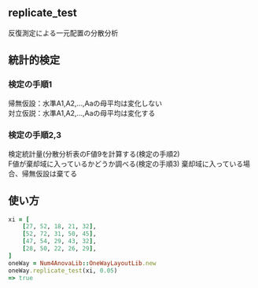 replicate_test
--------------
反復測定による一元配置の分散分析

## 統計的検定
### 検定の手順1

帰無仮設：水準A1,A2,...,Aaの母平均は変化しない  
対立仮説：水準A1,A2,...,Aaの母平均は変化する  

### 検定の手順2,3

検定統計量(分散分析表のF値9を計算する(検定の手順2)  
F値が棄却域に入っているかどうか調べる(検定の手順3)
棄却域に入っている場合、帰無仮設は棄てる

## 使い方

```ruby
xi = [
    [27, 52, 18, 21, 32],
    [52, 72, 31, 50, 45],
    [47, 54, 29, 43, 32],
    [28, 50, 22, 26, 29],
]
oneWay = Num4AnovaLib::OneWayLayoutLib.new 
oneWay.replicate_test(xi, 0.05)
=> true
```

